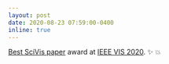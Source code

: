 ```yaml
---
layout: post
date: 2020-08-23 07:59:00-0400
inline: true
---
```


[Best SciVis paper](http://ieeevis.org/year/2020/info/awards/best-paper-awards) award at [IEEE VIS 2020](http://ieeevis.org/year/2020/welcome). :sparkles: :boom:
